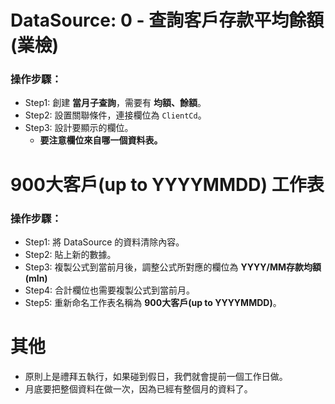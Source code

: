 # DataSource: 0 - 查詢客戶存款平均餘額(業檢)

### 操作步驟：
- Step1: 創建 **當月子查詢**，需要有 **均額、餘額**。
- Step2: 設置關聯條件，連接欄位為 `ClientCd`。
- Step3: 設計要顯示的欄位。
    - **要注意欄位來自哪一個資料表。**

# **900大客戶(up to YYYYMMDD) 工作表**

### 操作步驟：
- Step1: 將 DataSource 的資料清除內容。
- Step2: 貼上新的數據。
- Step3: 複製公式到當前月後，調整公式所對應的欄位為 **YYYY/MM存款均額(mln)**
- Step4: 合計欄位也需要複製公式到當前月。
- Step5: 重新命名工作表名稱為 **900大客戶(up to YYYYMMDD)**。

# 其他
- 原則上是禮拜五執行，如果碰到假日，我們就會提前一個工作日做。
- 月底要把整個資料在做一次，因為已經有整個月的資料了。